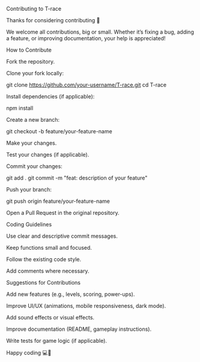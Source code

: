 Contributing to T-race

Thanks for considering contributing 🎉

We welcome all contributions, big or small. Whether it’s fixing a bug, adding a feature, or improving documentation, your help is appreciated!

How to Contribute

Fork the repository.

Clone your fork locally:

git clone https://github.com/your-username/T-race.git
cd T-race


Install dependencies (if applicable):

npm install


Create a new branch:

git checkout -b feature/your-feature-name


Make your changes.

Test your changes (if applicable).

Commit your changes:

git add .
git commit -m "feat: description of your feature"


Push your branch:

git push origin feature/your-feature-name


Open a Pull Request in the original repository.

Coding Guidelines

Use clear and descriptive commit messages.

Keep functions small and focused.

Follow the existing code style.

Add comments where necessary.

Suggestions for Contributions

Add new features (e.g., levels, scoring, power-ups).

Improve UI/UX (animations, mobile responsiveness, dark mode).

Add sound effects or visual effects.

Improve documentation (README, gameplay instructions).

Write tests for game logic (if applicable).

Happy coding 💻🚀